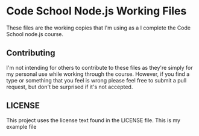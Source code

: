 Code School Node.js Working Files
=================================

These files are the working copies that I'm using as a I complete the
Code School node.js course.

Contributing
------------

I'm not intending for others to contribute to these files as
they're simply for my personal use while working through the
course. However, if you find a type or something that you feel
is wrong please feel free to submit a pull request, but don't
be surprised if it's not accepted.

LICENSE
-------

This project uses the license text found in the LICENSE file.
This is my example file
